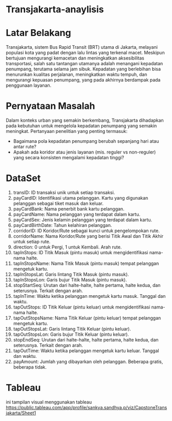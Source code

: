 # Transjakarta-anaylisis
# Latar Belakang
Transjakarta, sistem Bus Rapid Transit (BRT) utama di Jakarta, melayani populasi kota yang padat dengan lalu lintas yang terkenal macet. 
Meskipun bertujuan mengurangi kemacetan dan meningkatkan aksesibilitas transportasi, salah satu tantangan utamanya adalah menangani kepadatan penumpang, terutama selama jam sibuk.
Kepadatan yang berlebihan bisa menurunkan kualitas perjalanan, meningkatkan waktu tempuh, dan mengurangi kepuasan penumpang, yang pada akhirnya berdampak pada penggunaan layanan.
# Pernyataan Masalah
Dalam konteks urban yang semakin berkembang, Transjakarta dihadapkan pada kebutuhan untuk mengelola kepadatan penumpang yang semakin meningkat. Pertanyaan penelitian yang penting termasuk:
- Bagaimana pola kepadatan penumpang berubah sepanjang hari atau antar rute?
- Apakah ada koridor atau jenis layanan (mis. reguler vs non-reguler) yang secara konsisten mengalami kepadatan tinggi?
# DataSet
1. transID: ID transaksi unik untuk setiap transaksi.
2. payCardID: Identifikasi utama pelanggan. Kartu yang digunakan pelanggan sebagai tiket masuk dan keluar.
3. payCardBank: Nama penerbit bank kartu pelanggan.
4. payCardName: Nama pelanggan yang terdapat dalam kartu.
5. payCardSex: Jenis kelamin pelanggan yang terdapat dalam kartu.
6. payCardBirthDate: Tahun kelahiran pelanggan.
7. corridorID: ID Koridor/Rute sebagai kunci untuk pengelompokan rute.
8. corridorName: Nama Koridor/Rute yang berisi Titik Awal dan Titik Akhir untuk setiap rute.
9. direction: 0 untuk Pergi, 1 untuk Kembali. Arah rute.
10. tapInStops: ID Titik Masuk (pintu masuk) untuk mengidentifikasi nama-nama halte.
11. tapInStopsName: Nama Titik Masuk (pintu masuk) tempat pelanggan mengetuk kartu.
12. tapInStopsLat: Garis lintang Titik Masuk (pintu masuk).
13. tapInStopsLon: Garis bujur Titik Masuk (pintu masuk).
14. stopStartSeq: Urutan dari halte-halte, halte pertama, halte kedua, dan seterusnya. Terkait dengan arah.
15. tapInTime: Waktu ketika pelanggan mengetuk kartu masuk. Tanggal dan waktu.
16. tapOutStops: ID Titik Keluar (pintu keluar) untuk mengidentifikasi nama-nama halte.
17. tapOutStopsName: Nama Titik Keluar (pintu keluar) tempat pelanggan mengetuk kartu.
18. tapOutStopsLat: Garis lintang Titik Keluar (pintu keluar).
19. tapOutStopsLon: Garis bujur Titik Keluar (pintu keluar).
20. stopEndSeq: Urutan dari halte-halte, halte pertama, halte kedua, dan seterusnya. Terkait dengan arah.
21. tapOutTime: Waktu ketika pelanggan mengetuk kartu keluar. Tanggal dan waktu.
22. payAmount: Jumlah yang dibayarkan oleh pelanggan. Beberapa gratis, beberapa tidak.
# Tableau
ini tampilan visual menggunakan tableau https://public.tableau.com/app/profile/sankya.sandhya.p/viz/CapstoneTransjakarta/Sheet1
